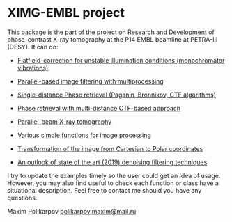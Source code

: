 <meta name="google-site-verification" content="rnnwgvWL65WRkF2NxC8H0l-YSArRZGXA1qfp9e8Ox_8" />
 
# XIMG-EMBL project

This package is the part of the project on Research and Development of phase-contrast X-ray tomography at the P14 EMBL beamline at PETRA-III (DESY). It can do:

- [Flatfield-correction for unstable illumination conditions (monochromator vibrations)](https://github.com/maximka48/XIMG-EMBL/blob/master/examples_public/demo_SSIM_1d-PR.ipynb)
- [Parallel-based image filtering with multiprocessing](https://github.com/maximka48/XIMG-EMBL/blob/master/examples_public/demo_SSIM_1d-PR.ipynb)
- [Single-distance Phase retrieval (Paganin, Bronnikov, CTF algorithms)](https://github.com/maximka48/XIMG-EMBL/blob/master/examples_public/demo_SSIM_1d-PR.ipynb)
- [Phase retrieval with multi-distance CTF-based approach](https://github.com/maximka48/XIMG-EMBL/blob/master/examples_public/Multi_distance_CTF.ipynb)
- [Parallel-beam X-ray tomography](https://github.com/maximka48/XIMG-EMBL/blob/master/examples_public/CTF_tomo.py)

- [Various simple functions for image processing](https://github.com/maximka48/XIMG-EMBL/blob/master/maximus48/var.py)
- [Transformation of the image from Cartesian to Polar coordinates](https://github.com/maximka48/XIMG-EMBL/blob/master/examples_public/Courtesian-2-Polar.ipynb)

- [An outlook of state of the art (2019) denoising filtering techniques](https://github.com/maximka48/XIMG-EMBL/blob/master/examples_public/Denoise_filters.ipynb)



I try to update the examples timely so the user could get an idea of usage. However, you may also find useful to check each function or class have a situational description.
Feel free to contact me should you have any questions.

Maxim Polikarpov
polikarpov.maxim@mail.ru
